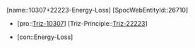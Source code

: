 ﻿---
type: TrizContradiction
aliases:
- 10307+22223-Energy-Loss
license: CC BY-SA 4.0
copyright: https://github.com/SpocWeb
IsDeleted: false
IsReadOnly: false
Confidential: public
tags: 
- Triz/Contradiction
---
[name::10307+22223-Energy-Loss]
[SpocWebEntityId::26710]
+ [pro::[Triz-10307](Triz-10307)]
[Triz-Principle::[Triz-22223](Triz-22223)]
- [con::Energy-Loss]

